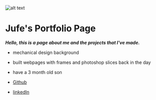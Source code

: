 ![alt text](http://i.imgur.com/yFYYIXn.jpg)

# Jufe's Portfolio Page

***Hello, this is a page about me and the projects that I've made.***

- mechanical design background
- built webpages with frames and photoshop slices back in the day
- have a 3 month old son

- [Github](https://github.com/Jufebrown)
- [linkedIn](https://www.linkedin.com/in/jufe-brown-tsai-3a2701126/)
